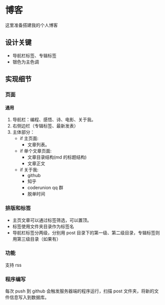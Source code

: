 # 博客
这里准备搭建我的个人博客

## 设计关键
- 导航栏标签、专辑标签
- 银色为主色调

## 实现细节
### 页面

#### 通用
1. 导航栏：编程、感悟、诗、电影、关于我。
2. 右侧边栏（专辑标签、最新发表）
3. 主体部分：
    - if 主页面:
        - 文章列表。
    - if 单个文章页面:
        - 文章目录结构(md 的标题结构)
        - 文章正文
    - if 关于我:
        - github
        - 知乎
        - coderunion qq 群
        - 脱单时间

### 排版和标签

- 主页文章可以通过标签筛选，可以置顶。
- 标签使用文件夹目录作为标签名
- 导航栏标签分两级，分别用 post 目录下的第一级、第二级目录，专辑标签则用第三级目录（如果有）

### 功能
支持 rss


### 程序编写

每次 push 到 github 会触发服务器端的程序运行，扫描 post 文件夹，将新的文件信息写入到数据库。
